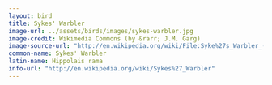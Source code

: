 ```yaml
---
layout: bird
title: Sykes' Warbler
image-url: ../assets/birds/images/sykes-warbler.jpg
image-credit: Wikimedia Commons (by &rarr; J.M. Garg)
image-source-url: "http://en.wikipedia.org/wiki/File:Syke%27s_Warbler_(Hippolais_rama)_on_Vilaiti_Siris_(Samanea_saman)_in_Kolkata_W_IMG_4659.jpg"
common-name: Sykes' Warbler
latin-name: Hippolais rama
info-url: "http://en.wikipedia.org/wiki/Sykes%27_Warbler"
---
```

